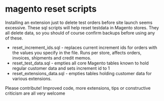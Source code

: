 magento reset scripts
==========

Installing an extension just to delete test orders before site launch seems excessive. These sql scripts will help reset testdata in Magento stores. They all delete data, so you should of course confirm backups before using any of these.

- reset_increment_ids.sql - replaces current increment ids for orders with the values you specify in the file. Runs per store, affects orders, invoices, shipments and credit memos.
- reset_test_data.sql - empties all core Magento tables known to hold regular customer data and sets increment id to 1
- reset_extensions_data.sql - empties tables holding customer data for various extensions.

Please contribute! Improved code, more extensions, tips or constructive criticism are all very welcome

